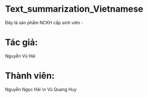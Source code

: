 # Text_summarization_Vietnamese

Đây là sản phẩm NCKH cấp sinh viên - 
# Tác giả:
Nguyễn Vũ Hải
# Thành viên:
Nguyễn Ngọc Hải \n
Vũ Quang Huy
